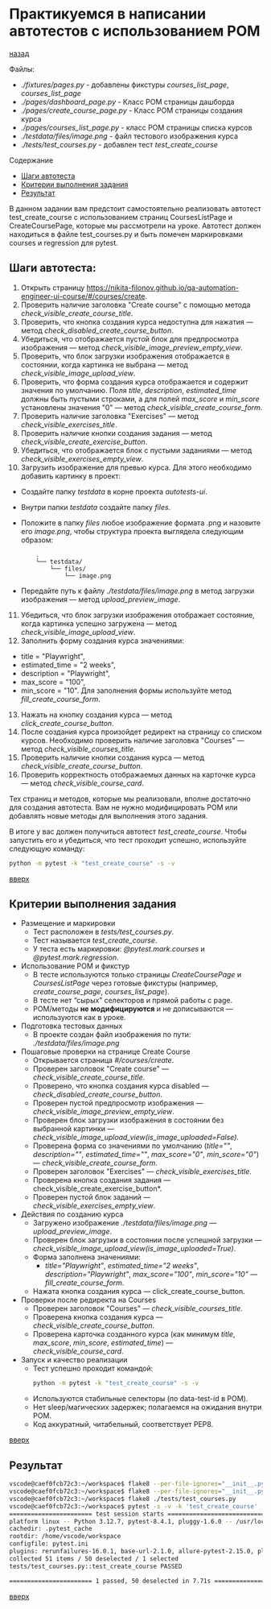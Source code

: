 # Практикуемся в написании автотестов с использованием POM
[назад](./readme.md)

Файлы:
- *./fixtures/pages.py* - добавлены фикстуры *courses_list_page*, *courses_list_page*
- *./pages/dashboard_page.py* - Класс POM страницы дашборда
- *./pages/create_course_page.py* - Класс POM страницы создания курса
- *./pages/courses_list_page.py* - класс POM страницы списка курсов
- *./testdata/files/image.png* - файл тестового изображения курса
- *./tests/test_courses.py* - добавлен тест *test_create_course*

Содержание
- [Шаги автотеста](#шаги-автотеста)
- [Критерии выполнения задания](#критерии-выполнения-задания)
- [Результат](#результат)


В данном задании вам предстоит самостоятельно реализовать автотест test_create_course с использованием страниц CoursesListPage и CreateCoursePage, которые мы рассмотрели на уроке. Автотест должен находиться в файле test_courses.py и быть помечен маркировками courses и regression для pytest.

## Шаги автотеста:
1. Открыть страницу https://nikita-filonov.github.io/qa-automation-engineer-ui-course/#/courses/create.
2. Проверить наличие заголовка "Create course" с помощью метода *check_visible_create_course_title*.
3. Проверить, что кнопка создания курса недоступна для нажатия — метод *check_disabled_create_course_button*.
4. Убедиться, что отображается пустой блок для предпросмотра изображения — метод *check_visible_image_preview_empty_view*.
5. Проверить, что блок загрузки изображения отображается в состоянии, когда картинка не выбрана — метод *check_visible_image_upload_view*.
6. Проверить, что форма создания курса отображается и содержит значения по умолчанию. Поля *title*, *description*, *estimated_time* должны быть пустыми строками, а для полей *max_score* и *min_score* установлены значения "0" — метод *check_visible_create_course_form*.
7. Проверить наличие заголовка "Exercises" — метод *check_visible_exercises_title*.
8. Проверить наличие кнопки создания задания — метод *check_visible_create_exercise_button*.
9. Убедиться, что отображается блок с пустыми заданиями — метод *check_visible_exercises_empty_view*.
10. Загрузить изображение для превью курса. Для этого необходимо добавить картинку в проект:
  - Создайте папку *testdata* в корне проекта *autotests-ui*.
  - Внутри папки *testdata* создайте папку *files*.
  - Положите в папку *files* любое изображение формата .png и назовите его *image.png*, чтобы структура проекта выглядела следующим образом:
    ```
        .
        └── testdata/
            └── files/
                └── image.png
    ```
                  
  - Передайте путь к файлу *./testdata/files/image.png* в метод загрузки изображения — метод *upload_preview_image*.
11. Убедиться, что блок загрузки изображения отображает состояние, когда картинка успешно загружена — метод *check_visible_image_upload_view*.
12. Заполнить форму создания курса значениями:
  - title = "Playwright",
  - estimated_time = "2 weeks",
  - description = "Playwright",
  - max_score = "100",
  - min_score = "10". Для заполнения формы используйте метод *fill_create_course_form*.
13. Нажать на кнопку создания курса — метод *click_create_course_button*.
14. После создания курса произойдет редирект на страницу со списком курсов. Необходимо проверить наличие заголовка "Courses" — метод *check_visible_courses_title*.
15. Проверить наличие кнопки создания курса — метод *check_visible_create_course_button*.
16. Проверить корректность отображаемых данных на карточке курса — метод *check_visible_course_card*.


Тех страниц и методов, которые мы реализовали, вполне достаточно для создания автотеста. Вам не нужно модифицировать POM или добавлять новые методы для выполнения этого задания.

В итоге у вас должен получиться автотест *test_create_course*. Чтобы запустить его и убедиться, что тест проходит успешно, используйте следующую команду:
```sh
python -m pytest -k "test_create_course" -s -v
```

[вверх](#практикуемся-в-написании-автотестов-с-использованием-pom)
                  

## Критерии выполнения задания
- Размещение и маркировки
  - Тест расположен в *tests/test_courses.py*.
  - Тест называется *test_create_course*.
  - У теста есть маркировки: *@pytest.mark.courses* и *@pytest.mark.regression*.
- Использование POM и фикстур
  - В тесте используются только страницы *CreateCoursePage* и *CoursesListPage* через готовые фикстуры (например, *create_course_page*, *courses_list_page*).
  - В тесте нет “сырых” селекторов и прямой работы с page.
  - POM/методы **не модифицируются** и не дописываются — используются как в уроке.
- Подготовка тестовых данных
  - В проекте создан файл изображения по пути: *./testdata/files/image.png*
- Пошаговые проверки на странице Create Course
  - Открывается страница *#/courses/create*.
  - Проверен заголовок "Create course" — *check_visible_create_course_title*.
  - Проверено, что кнопка создания курса disabled — *check_disabled_create_course_button*.
  - Проверен пустой предпросмотр изображения — *check_visible_image_preview_empty_view*.
  - Проверен блок загрузки изображения в состоянии без выбранной картинки — *check_visible_image_upload_view(is_image_uploaded=False)*.
  - Проверена форма со значениями по умолчанию (*title=""*, *description=""*, *estimated_time=""*, *max_score="0"*, *min_score="0"*) — *check_visible_create_course_form*.
  - Проверен заголовок "Exercises" — *check_visible_exercises_title*.
  - Проверена кнопка создания задания — check_visible_create_exercise_button*.
  - Проверен пустой блок заданий — *check_visible_exercises_empty_view*.
- Действия по созданию курса
  - Загружено изображение *./testdata/files/image.png* — *upload_preview_image*.
  - Проверен блок загрузки в состоянии после успешной загрузки — *check_visible_image_upload_view(is_image_uploaded=True)*.
  - Форма заполнена значениями:
    - *title="Playwright"*, *estimated_time="2 weeks"*, *description="Playwright"*, *max_score="100"*, *min_score="10"* — *fill_create_course_form*.
  - Нажата кнопка создания курса — click_create_course_button.
- Проверки после редиректа на Courses
  - Проверен заголовок "Courses" — *check_visible_courses_title*.
  - Проверена кнопка создания курса — *check_visible_create_course_button*.
  - Проверена карточка созданного курса (как минимум *title*, *max_score*, *min_score*, *estimated_time*) — *check_visible_course_card*.
- Запуск и качество реализации
  - Тест успешно проходит командой:
    ```sh
    python -m pytest -k "test_create_course" -s -v
    ```
  - Используются стабильные селекторы (по data-test-id в POM).
  - Нет sleep/магических задержек; полагаемся на ожидания внутри POM.
  - Код аккуратный, читабельный, соответствует PEP8.

[вверх](#практикуемся-в-написании-автотестов-с-использованием-pom)


## Результат
```sh
vscode@caef0fcb72c3:~/workspace$ flake8 --per-file-ignores="__init__.py:D104" ./fixtures
vscode@caef0fcb72c3:~/workspace$ flake8 --per-file-ignores="__init__.py:D104" ./pages   
vscode@caef0fcb72c3:~/workspace$ flake8 ./tests/test_courses.py 
vscode@caef0fcb72c3:~/workspace$ pytest -s -v -k 'test_create_course'
======================= test session starts ====================================
platform linux -- Python 3.12.7, pytest-8.4.1, pluggy-1.6.0 -- /usr/local/bin/python3.12
cachedir: .pytest_cache
rootdir: /home/vscode/workspace
configfile: pytest.ini
plugins: rerunfailures-16.0.1, base-url-2.1.0, allure-pytest-2.15.0, playwright-0.7.1
collected 51 items / 50 deselected / 1 selected  
tests/test_courses.py::test_create_course PASSED

======================= 1 passed, 50 deselected in 7.71s =======================
```

[вверх](#практикуемся-в-написании-автотестов-с-использованием-pom)